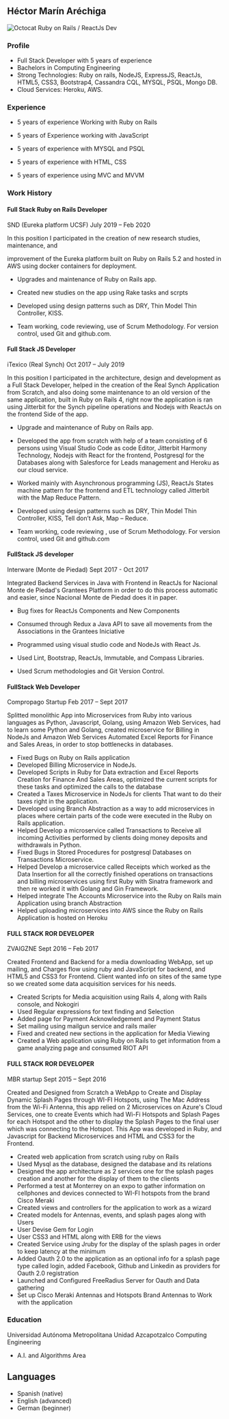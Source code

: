 ## Héctor Marín Aréchiga
![Octocat](https://scontent-sjc3-1.xx.fbcdn.net/v/t1.0-9/55586294_10214100625620173_5844232750663467008_n.jpg)
Ruby on Rails / ReactJs Dev

### Profile
- Full Stack Developer with 5 years of experience
- Bachelors in Computing Engineering 
- Strong Technologies: Ruby on rails, NodeJS, ExpressJS, ReactJs, HTML5, CSS3, Bootstrap4, Cassandra CQL, MYSQL, PSQL, Mongo DB.
- Cloud Services: Heroku, AWS.

### Experience
* 5 years of experience Working with Ruby on Rails

* 5 years of Experience working with JavaScript

* 5 years of experience with MYSQL and PSQL

* 5 years of experience with HTML, CSS

* 5 years of experience using MVC and MVVM

### Work History
#### Full Stack Ruby on Rails Developer
SND (Eureka platform UCSF) July 2019 – Feb 2020

In this position I participated in the creation of new research studies, maintenance, and

improvement of the Eureka platform built on Ruby on Rails 5.2 and hosted in AWS using docker containers for deployment.

* Upgrades and maintenance of Ruby on Rails app.

* Created new studies on the app using Rake tasks and scrpts

* Developed using design patterns such as DRY, Thin Model Thin Controller, KISS.

* Team working, code reviewing, use of Scrum Methodology. For version control, used Git and github.com.

#### Full Stack JS Developer
iTexico (Real Synch) Oct 2017 – July 2019

In this position I participated in the architecture, design and development as a Full Stack Developer, helped in the creation of the Real Synch Application from Scratch, and also doing some maintenance to an old version of the same application, built in Ruby on Rails 4, right now the application is ran using Jitterbit for the Synch pipeline operations and Nodejs with ReactJs on the frontend Side of the app.

* Upgrade and maintenance of Ruby on Rails app.

* Developed the app from scratch with help of a team consisting of 6 persons using Visual Studio Code as code Editor, Jitterbit Harmony Technology, Nodejs with React for the frontend, Postgresql for the Databases along with Salesforce for Leads management and Heroku as our cloud service.

* Worked mainly with Asynchronous programming (JS), ReactJs States machine pattern for the frontend and ETL technology called Jitterbit with the Map Reduce Pattern.

* Developed using design patterns such as DRY, Thin Model Thin Controller, KISS, Tell don’t Ask, Map – Reduce.

* Team working, code reviewing , use of Scrum Methodology. For version control, used Git and github.com

#### FullStack JS developer
Interware (Monte de Piedad) Sept 2017 - Oct 2017

Integrated Backend Services in Java with Frontend in ReactJs for Nacional Monte de Piedad's Grantees Platform in order to do this process automatic and easier, since Nacional Monte de Piedad does it in paper. 
* Bug fixes for ReactJs Components and New Components 

* Consumed through Redux a Java API to save all movements from the Associations in the Grantees Iniciative 

* Programmed using visual studio code and NodeJs with React Js. 
* Used Lint, Bootstrap, ReactJs, Immutable, and Compass Libraries. 
* Used Scrum methodologies and Git Version Control.

#### FullStack Web Developer
Compropago Startup Feb 2017 – Sept 2017

Splitted monolithic App into Microservices from Ruby into various languages as Python, Javascript, Golang, using Amazon Web Services, had to learn some Python and Golang, created microservice for Billing in NodeJs and Amazon Web Services Automated Excel Reports for Finance and Sales Areas, in order to stop bottlenecks in databases.

* Fixed Bugs on Ruby on Rails application 
* Developed Billing Microservice in NodeJs. 
* Developed Scripts in Ruby for Data extraction and Excel Reports Creation for Finance And Sales Areas, optimized the current scripts for these tasks and optimized the calls to the database
* Created a Taxes Microservice in NodeJs for clients That want to do their taxes right in the application.
* Developed using Branch Abstraction as a way to add microservices in places where certain parts of the code were executed in the Ruby on Rails application. 
* Helped Develop a microservice called Transactions to Receive all incoming Activities performed by clients doing money deposits and withdrawals in Python. 
* Fixed Bugs in Stored Procedures for postgresql Databases on Transactions Microservice. 
* Helped Develop a microservice called Receipts which worked as the Data Insertion for all the correctly finished operations on transactions and billing microservices using first Ruby with Sinatra framework and then re worked it with Golang and Gin Framework. 
* Helped integrate The Accounts Microservice into the Ruby on Rails main Application using branch Abstraction 
* Helped uploading microservices into AWS since the Ruby on Rails Application is hosted on Heroku

#### FULL STACK ROR DEVELOPER
ZVAIGZNE Sept 2016 – Feb 2017

Created Frontend and Backend for a media downloading WebApp, set up mailing, and Charges flow using ruby and JavaScript for backend, and HTML5 and CSS3 for Frontend. Client wanted info on sites of the same type so we created some data acquisition services for his needs. 

* Created Scripts for Media acquisition using Rails 4, along with Rails console, and Nokogiri 
* Used Regular expressions for text finding and Selection 
* Added page for Payment Acknowledgement and Payment Status 
* Set mailing using mailgun service and rails mailer 
* Fixed and created new sections in the application for Media Viewing 
* Created a Web application using Ruby on Rails to get information from a game analyzing page and consumed RIOT API

#### FULL STACK ROR DEVELOPER
MBR startup Sept 2015 – Sept 2016  

Created and Designed from Scratch a WebApp to Create and Display Dynamic Splash Pages through WI-FI Hotspots, using The Mac Address from the Wi-Fi Antenna, this app relied on 2 Microservices on Azure's Cloud Services, one to create Events which had Wi-Fi Hotspots and Splash Pages for each Hotspot and the other to display the Splash Pages to the final user which was connecting to the Hotspot. This App was developed in Ruby, and Javascript for Backend Microservices and HTML and CSS3 for the Frontend. 

* Created web application from scratch using ruby on Rails 
* Used Mysql as the database, designed the database and its relations 
* Designed the app architecture as 2 services one for the splash pages creation and another for the display of them to the clients 
* Performed a test at Monterrey on an expo to gather information on cellphones and devices connected to WI-FI hotspots from the brand Cisco Meraki 
* Created views and controllers for the application to work as a wizard 
* Created models for Antennas, events, and splash pages along with Users
* User Devise Gem for Login 
* User CSS3 and HTML along with ERB for the views 
* Created Service using Jruby for the display of the splash pages in order to keep latency at the minimum
* Added Oauth 2.0 to the application as an optional info for a splash page type called login, added Facebook, Github and Linkedin as providers for Oauth 2.0 registration
* Launched and Configured FreeRadius Server for Oauth and Data gathering 
* Set up Cisco Meraki Antennas and Hotspots Brand Antennas to Work with the application


### Education

Universidad Autónoma  Metropolitana Unidad  Azcapotzalco
Computing Engineering
* A.I. and Algorithms Area 

## Languages
- Spanish (native)
- English (advanced)
- German (beginner)

